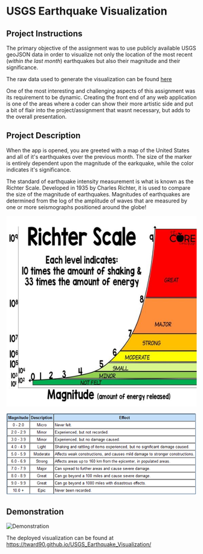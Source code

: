 # USGS Earthquake Visualization


## Project Instructions

The primary objective of the assignment was to use publicly available USGS geoJSON data in order to visualize not only the location of the most recent (*within the last month*) earthquakes but also their magnitude and their significance.

The raw data used to generate the visualization can be found [here](https://earthquake.usgs.gov/earthquakes/feed/v1.0/summary/1.0_month.geojson)

One of the most interesting and challenging aspects of this assignment was its requirement to be dynamic. Creating the front end of any web application is one of the areas where a coder can show their more artistic side and put a bit of flair into the project/assignment that wasnt necessary, but adds to the overall presentation.

## Project Description

When the app is opened, you are greeted with a map of the United States and all of it's earthquakes over the previous month. The size of the marker is entirely dependent upon the magnitude of the earkquake, while the color indicates it's significance.

The standard of earthquake intensity measurement is what is known as the Richter Scale. Developed in 1935 by Charles Richter, it is used to compare the size of the magnitude of earthquakes. Magnitudes of earthquakes are determined from the log of the amplitude of waves that are measured by one or more seismographs positioned around the globe!

![Richter Visualization](Images/RicherViz.jpg)

![Richter Scale](Images/Richterscale.png)

## Demonstration

![Demonstration](https://media.giphy.com/media/u84bQTaHr1yNkgyTlY/giphy.gif)

The deployed visualization can be found at <https://tward90.github.io/USGS_Earthquake_Visualization/>